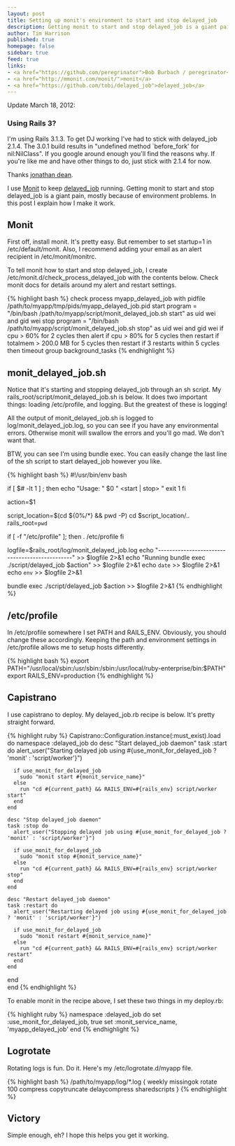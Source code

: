 ```yaml
---
layout: post
title: Setting up monit's environment to start and stop delayed_job
description: Getting monit to start and stop delayed_job is a giant pain, mostly because of environment problems.  In this post I explain how I make it work.
author: Tim Harrison
published: true
homepage: false
sidebar: true
feed: true
links:
- <a href="https://github.com/peregrinator">Bob Burbach / peregrinator</a> wrote the capistrano recipe.
- <a href="http://mmonit.com/monit/">monit</a>
- <a href="https://github.com/tobi/delayed_job">delayed_job</a>
---
```


<div class="breakout mod">
	<p>Update March 18, 2012:</p>
	<h3>Using Rails 3?</h3>
	<p>I'm using Rails 3.1.3.  To get DJ working I've had to stick with delayed_job 2.1.4.  The 3.0.1 build results in "undefined method `before_fork' for nil:NilClass".  If you google around enough you'll find the reasons why.  If you're like me and have other things to do, just stick with 2.1.4 for now.</p>
	<p>Thanks <a href="http://www.jonathandean.com/2011/08/delayed_job-in-rails-3/">jonathan dean</a>.</p>
</div>


I use <a href="http://mmonit.com/monit/">Monit</a> to keep <a href="https://github.com/tobi/delayed_job">delayed_job</a> running.  Getting monit to start and stop delayed_job is a giant pain, mostly because of environment problems.  In this post I explain how I make it work.

## Monit

First off, install monit.  It's pretty easy.  But remember to set startup=1 in /etc/default/monit.  Also, I recommend adding your email as an alert recipient in /etc/monit/monitrc.

To tell monit how to start and stop delayed_job, I create /etc/monit.d/check_process_delayed_job with the contents below.  Check monit docs for details around my alert and restart settings.

{% highlight bash %}
check process myapp_delayed_job with pidfile /path/to/myapp/tmp/pids/myapp_delayed_job.pid
  start program = "/bin/bash /path/to/myapp/script/monit_delayed_job.sh start"
    as uid wei and gid wei
  stop program =  "/bin/bash /path/to/myapp/script/monit_delayed_job.sh stop"
    as uid wei and gid wei
  if cpu > 60% for 2 cycles then alert
  if cpu > 80% for 5 cycles then restart
  if totalmem > 200.0 MB for 5 cycles then restart
  if 3 restarts within 5 cycles then timeout
  group background_tasks
{% endhighlight %}

## monit_delayed_job.sh

Notice that it's starting and stopping delayed_job through an sh script.  My rails_root/script/monit_delayed_job.sh is below.  It does two important things: loading /etc/profile, and logging.  But the greatest of these is logging!

All the output of monit_delayed_job.sh is logged to log/monit_delayed_job.log, so you can see if you have any environmental errors.  Otherwise monit will swallow the errors and you'll go mad.  We don't want that.

BTW, you can see I'm using bundle exec.  You can easily change the last line of the sh script to start delayed_job however you like.

{% highlight bash %}
#!/usr/bin/env bash                                                                                                                                                  

if [ $# -lt 1 ] ; then
    echo "Usage:   " $0 " <start | stop> "
    exit 1
fi

action=$1

script_location=$(cd ${0%/*} && pwd -P)
cd $script_location/..
rails_root=`pwd`

if [ -f "/etc/profile" ]; then
  . /etc/profile
fi

logfile=$rails_root/log/monit_delayed_job.log
echo "-----------------------------------------------" >> $logfile 2>&1
echo "Running bundle exec ./script/delayed_job $action" >> $logfile 2>&1
echo `date` >> $logfile 2>&1
echo `env` >> $logfile 2>&1

bundle exec ./script/delayed_job $action >> $logfile 2>&1
{% endhighlight %}

## /etc/profile

In /etc/profile somewhere I set PATH and RAILS_ENV.  Obviously, you should change these accordingly.  Keeping the path and environment settings in /etc/profile allows me to setup hosts differently.

{% highlight bash %}
export PATH="/usr/local/sbin:/usr/sbin:/sbin:/usr/local/ruby-enterprise/bin:$PATH"
export RAILS_ENV=production
{% endhighlight %}

## Capistrano

I use capistrano to deploy.  My delayed_job.rb recipe is below.  It's pretty straight forward.

{% highlight ruby %}
Capistrano::Configuration.instance(:must_exist).load do
  namespace :delayed_job do
    desc "Start delayed_job daemon"
    task :start do
      alert_user("Starting delayed job using #{use_monit_for_delayed_job ? 'monit' : 'script/worker'}")
      
      if use_monit_for_delayed_job
        sudo "monit start #{monit_service_name}"
      else
        run "cd #{current_path} && RAILS_ENV=#{rails_env} script/worker start"
      end
    end
    
    desc "Stop delayed_job daemon"
    task :stop do
      alert_user("Stopping delayed job using #{use_monit_for_delayed_job ? 'monit' : 'script/worker'}")
      
      if use_monit_for_delayed_job
        sudo "monit stop #{monit_service_name}"
      else  
        run "cd #{current_path} && RAILS_ENV=#{rails_env} script/worker stop"
      end
    end
    
    desc "Restart delayed_job daemon"
    task :restart do
      alert_user("Restarting delayed job using #{use_monit_for_delayed_job ? 'monit' : 'script/worker'}")
      
      if use_monit_for_delayed_job
        sudo "monit restart #{monit_service_name}"
      else
        run "cd #{current_path} && RAILS_ENV=#{rails_env} script/worker restart"
      end
    end
  end  
end
{% endhighlight %}

To enable monit in the recipe above, I set these two things in my deploy.rb:

{% highlight ruby %}
namespace :delayed_job do
  set :use_monit_for_delayed_job, true
  set :monit_service_name, 'myapp_delayed_job'
end
{% endhighlight %}

## Logrotate

Rotating logs is fun.  Do it.  Here's my /etc/logrotate.d/myapp file.  

{% highlight bash %}
/path/to/myapp/log/*.log {
  weekly
  missingok
  rotate 100
  compress
  copytruncate
  delaycompress
  sharedscripts
}
{% endhighlight %}

## Victory

Simple enough, eh?  I hope this helps you get it working.
